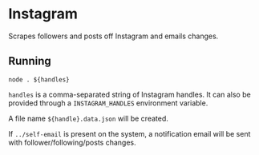 # Instagram

Scrapes followers and posts off Instagram and emails changes.

## Running

`node . ${handles}`

`handles` is a comma-separated string of Instagram handles.
It can also be provided through a `INSTAGRAM_HANDLES` environment variable.

A file name `${handle}.data.json` will be created.

If `../self-email` is present on the system, a notification email will be sent
with follower/following/posts changes.
